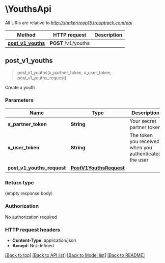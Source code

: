 # \YouthsApi

All URIs are relative to *http://shakertroop15.trooptrack.com/api*

Method | HTTP request | Description
------------- | ------------- | -------------
[**post_v1_youths**](YouthsApi.md#post_v1_youths) | **POST** /v1/youths | 



## post_v1_youths

> post_v1_youths(x_partner_token, x_user_token, post_v1_youths_request)


Create a youth

### Parameters


Name | Type | Description  | Required | Notes
------------- | ------------- | ------------- | ------------- | -------------
**x_partner_token** | **String** | Your secret partner token | [required] |
**x_user_token** | **String** | The token you received when you authenticated the user | [required] |
**post_v1_youths_request** | [**PostV1YouthsRequest**](PostV1YouthsRequest.md) |  | [required] |

### Return type

 (empty response body)

### Authorization

No authorization required

### HTTP request headers

- **Content-Type**: application/json
- **Accept**: Not defined

[[Back to top]](#) [[Back to API list]](../README.md#documentation-for-api-endpoints) [[Back to Model list]](../README.md#documentation-for-models) [[Back to README]](../README.md)

